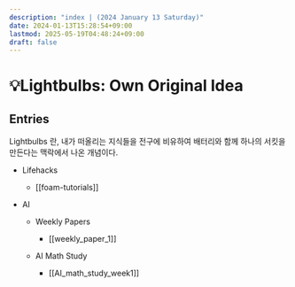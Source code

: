 ```yaml
---
description: "index | (2024 January 13 Saturday)"
date: 2024-01-13T15:28:54+09:00
lastmod: 2025-05-19T04:48:24+09:00
draft: false
---
```


# 💡Lightbulbs: Own Original Idea

## Entries
Lightbulbs 란, 내가 떠올리는 지식들을 전구에 비유하여 배터리와 함께 하나의 서킷을 만든다는 맥락에서 나온 개념이다.

- Lifehacks
    - [[foam-tutorials]]

- AI
  - Weekly Papers
    - [[weekly_paper_1]]

  - AI Math Study
    - [[AI_math_study_week1]]